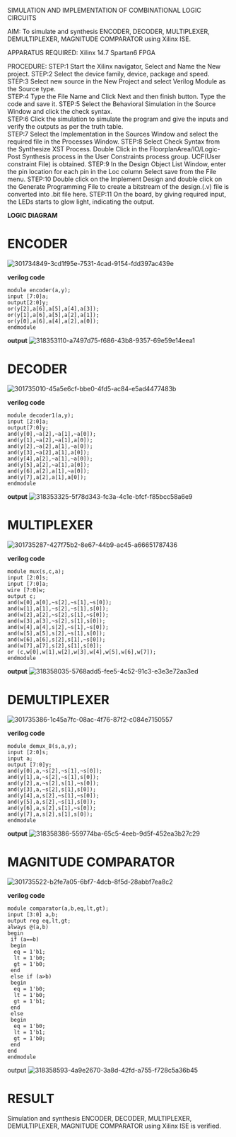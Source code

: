 SIMULATION AND IMPLEMENTATION OF  COMBINATIONAL LOGIC CIRCUITS

AIM: 
 To simulate and synthesis ENCODER, DECODER, MULTIPLEXER, DEMULTIPLEXER, MAGNITUDE COMPARATOR using Xilinx ISE.

APPARATUS REQUIRED:
Xilinx 14.7
Spartan6 FPGA

PROCEDURE:
STEP:1  Start  the Xilinx navigator, Select and Name the New project.
STEP:2  Select the device family, device, package and speed.       
STEP:3  Select new source in the New Project and select Verilog Module as the Source type.                       
STEP:4  Type the File Name and Click Next and then finish button. Type the code and save it.
STEP:5  Select the Behavioral Simulation in the Source Window and click the check syntax.                       
STEP:6  Click the simulation to simulate the program and  give the inputs and verify the outputs as per the truth table.               
STEP:7  Select the Implementation in the Sources Window and select the required file in the Processes Window.
STEP:8  Select Check Syntax from the Synthesize  XST Process. Double Click in the  FloorplanArea/IO/Logic-Post Synthesis process in the User Constraints process group. UCF(User constraint File) is obtained. 
STEP:9  In the Design Object List Window, enter the pin location for each pin in the Loc column Select save from the File menu.
STEP:10 Double click on the Implement Design and double click on the Generate Programming File to create a bitstream of the design.(.v) file is converted into .bit file here.
STEP:11  On the board, by giving required input, the LEDs starts to glow light, indicating the output.

**LOGIC DIAGRAM**

# ENCODER
![301734849-3cd1f95e-7531-4cad-9154-fdd397ac439e](https://github.com/Jayanth-T/VLSI-LAB-EXP-2/assets/106177371/e0686f04-ab98-4b23-b0f7-7bfd04004b32)

**verilog code**
~~~
module encoder(a,y);
input [7:0]a;
output[2:0]y;
or(y[2],a[6],a[5],a[4],a[3]);
or(y[1],a[6],a[5],a[2],a[1]);
or(y[0],a[6],a[4],a[2],a[0]);
endmodule
~~~

**output**
![318353110-a7497d75-f686-43b8-9357-69e59e14eea1](https://github.com/Jayanth-T/VLSI-LAB-EXP-2/assets/106177371/b2cb2f7d-c92a-47ec-a900-19bd3b3b0da3)


# DECODER
![301735010-45a5e6cf-bbe0-4fd5-ac84-e5ad4477483b](https://github.com/Jayanth-T/VLSI-LAB-EXP-2/assets/106177371/4a43503a-8dd4-4968-a06c-359e67030439)

**verilog code**
~~~
module decoder1(a,y);
input [2:0]a;
output[7:0]y;
and(y[0],~a[2],~a[1],~a[0]);
and(y[1],~a[2],~a[1],a[0]);
and(y[2],~a[2],a[1],~a[0]);
and(y[3],~a[2],a[1],a[0]);
and(y[4],a[2],~a[1],~a[0]);
and(y[5],a[2],~a[1],a[0]);
and(y[6],a[2],a[1],~a[0]);
and(y[7],a[2],a[1],a[0]);
endmodule
~~~

**output**
![318353325-5f78d343-fc3a-4c1e-bfcf-f85bcc58a6e9](https://github.com/Jayanth-T/VLSI-LAB-EXP-2/assets/106177371/6e158ab1-eca6-450b-b59e-a212e33a3e43)


# MULTIPLEXER
![301735287-427f75b2-8e67-44b9-ac45-a66651787436](https://github.com/Jayanth-T/VLSI-LAB-EXP-2/assets/106177371/f2b7c963-4b8a-4ae6-918e-81248613eec5)

**verilog code**
~~~
module mux(s,c,a);
input [2:0]s;
input [7:0]a;
wire [7:0]w;
output c;
and(w[0],a[0],~s[2],~s[1],~s[0]);
and(w[1],a[1],~s[2],~s[1],s[0]);
and(w[2],a[2],~s[2],s[1],~s[0]);
and(w[3],a[3],~s[2],s[1],s[0]);
and(w[4],a[4],s[2],~s[1],~s[0]);
and(w[5],a[5],s[2],~s[1],s[0]);
and(w[6],a[6],s[2],s[1],~s[0]);
and(w[7],a[7],s[2],s[1],s[0]);
or (c,w[0],w[1],w[2],w[3],w[4],w[5],w[6],w[7]);
endmodule
~~~
**output**
![318358035-5768add5-fee5-4c52-91c3-e3e3e72aa3ed](https://github.com/Jayanth-T/VLSI-LAB-EXP-2/assets/106177371/766970e9-975e-478f-8ab1-8c5df2c24ad9)


# DEMULTIPLEXER
![301735386-1c45a7fc-08ac-4f76-87f2-c084e7150557](https://github.com/Jayanth-T/VLSI-LAB-EXP-2/assets/106177371/6dcb6ced-2602-4d6d-951e-3a8c22a279f7)

**verilog code**
~~~
module demux_8(s,a,y);
input [2:0]s;
input a;
output [7:0]y;
and(y[0],a,~s[2],~s[1],~s[0]);
and(y[1],a,~s[2],~s[1],s[0]);
and(y[2],a,~s[2],s[1],~s[0]);
and(y[3],a,~s[2],s[1],s[0]);
and(y[4],a,s[2],~s[1],~s[0]);
and(y[5],a,s[2],~s[1],s[0]);
and(y[6],a,s[2],s[1],~s[0]);
and(y[7],a,s[2],s[1],s[0]);
endmodule
~~~
**output**
![318358386-559774ba-65c5-4eeb-9d5f-452ea3b27c29](https://github.com/Jayanth-T/VLSI-LAB-EXP-2/assets/106177371/be30677f-15b5-4fc7-b9ec-3ec305974ccc)


# MAGNITUDE COMPARATOR
![301735522-b2fe7a05-6bf7-4dcb-8f5d-28abbf7ea8c2](https://github.com/Jayanth-T/VLSI-LAB-EXP-2/assets/106177371/ca9b5ed3-9b51-480a-889e-9474be9e35a1)

**verilog code**
~~~
module comparator(a,b,eq,lt,gt);
input [3:0] a,b;
output reg eq,lt,gt;
always @(a,b)
begin
 if (a==b)
 begin
  eq = 1'b1;
  lt = 1'b0;
  gt = 1'b0;
 end
 else if (a>b)
 begin
  eq = 1'b0;
  lt = 1'b0;
  gt = 1'b1;
 end
 else
 begin
  eq = 1'b0;
  lt = 1'b1;
  gt = 1'b0;
 end
end 
endmodule
~~~

output
![318358593-4a9e2670-3a8d-42fd-a755-f728c5a36b45](https://github.com/Jayanth-T/VLSI-LAB-EXP-2/assets/106177371/3b0a314f-3c1d-4e68-8284-020d02ebb8ef)


# RESULT
Simulation and synthesis ENCODER, DECODER, MULTIPLEXER, DEMULTIPLEXER, MAGNITUDE COMPARATOR using Xilinx ISE is verified.


